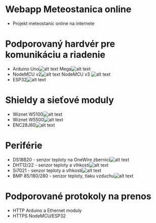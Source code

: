 # Webapp Meteostanica online
* Projekt meteostaníc online na internete

# Podporovaný hardvér pre komunikáciu a riadenie
* Arduino Uno![alt text](https://7.allegroimg.com/s128/038dcd/b39584a44c25866e81beab8cc837) Mega![alt text](https://rukminim1.flixcart.com/image/128/128/learning-toy/f/s/9/arduino-mega-2560-r3-micrcontroller-board-based-atmega2560-with-original-imaer7pug8tzt9nt.jpeg?q=70)
* NodeMCU v2![alt text](http://www.robotop.lv/1769-home/nodemcu-lua-wifi-esp8266-cp2102-32m-flash.jpg) NodeMCU v3 ![alt text](http://www.robotop.lv/1086-home/nodemcu-v3-4m-esp8266.jpg)
* ESP32![alt text](http://www.robotop.lv/1802-home/nodemcu-esp-32-v11.jpg)
# Shieldy a sieťové moduly
* Wiznet W5100![alt text](https://mi1.rightinthebox.com/images/128x128/201607/cqijhg1467861040523.jpg)
* Wiznet W5500![alt text](https://ae01.alicdn.com/kf/HTB1eKVbRFXXXXcyXFXXq6xXFXXXm/W5500-Ethernet-network-module-hardware-TCP-IP-51-STM32-microcontroller-program-over-W5100.jpg_640x640.jpg)
* ENC28J60![alt text](https://i.nahraj.to/f/20ae.jpg)
# Periférie
* DS18B20 - senzor teploty na OneWire zbernici![alt text](https://7.allegroimg.com/s128/038dcd/b39584a44c25866e81beab8cc837)
* DHT12/22 - senzor teploty a vlhkosti![alt text](https://7.allegroimg.com/s128/038dcd/b39584a44c25866e81beab8cc837)
* Si7021 - senzor teploty a vlhkosti![alt text](https://7.allegroimg.com/s128/038dcd/b39584a44c25866e81beab8cc837)
* BMP 85/180/280 - senzor teploty, tlaku vzduchu![alt text](https://7.allegroimg.com/s128/038dcd/b39584a44c25866e81beab8cc837)
# Podporované protokoly na prenos
* HTTP Arduino a Ethernet moduly
* HTTPS NodeMCU/ESP32

